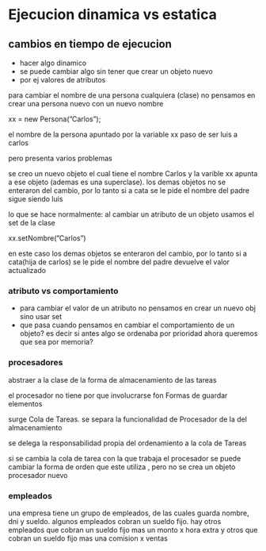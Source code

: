 # Ejecucion dinamica vs estatica

## cambios en tiempo de ejecucion

- hacer algo dinamico
- se puede cambiar algo sin tener que crear un objeto nuevo
- por ej valores de atributos

para cambiar el nombre de una persona cualquiera (clase) no pensamos en crear una persona nuevo con un nuevo nombre

xx = new Persona(”Carlos”);

el nombre de la persona apuntado por la variable xx paso de ser luis a carlos

pero presenta varios problemas

se creo un nuevo objeto el cual tiene el nombre Carlos y la varible xx apunta a ese objeto (ademas es una superclase). los demas objetos no se enteraron del cambio, por lo tanto si a cata se le pide el nombre del padre sigue siendo luis

lo que se hace normalmente: al cambiar un atributo de un objeto usamos el set de la clase

xx.setNombre(”Carlos”)

en este caso los demas objetos se enteraron del cambio, por lo tanto si a cata(hija de carlos) se le pide el nombre del padre devuelve el valor actualizado

### atributo vs comportamiento

- para cambiar el valor de un atributo no pensamos en crear un nuevo obj sino usar set
- que pasa cuando pensamos en cambiar el comportamiento de un objeto? es decir si antes algo se ordenaba por prioridad ahora queremos que sea por memoria?

### procesadores

abstraer a la clase de la forma de almacenamiento de las tareas

el procesador no tiene por que involucrarse fon Formas de guardar elementos

surge Cola de Tareas. se separa la funcionalidad de Procesador de la del almacenamiento

se delega la responsabilidad propia del ordenamiento a la cola de Tareas

si se cambia la cola de tarea con la que trabaja el procesador se puede cambiar la forma de orden que este utiliza , pero no se crea un objeto procesador nuevo

### empleados

una empresa tiene un grupo de empleados, de las cuales guarda nombre, dni y sueldo. algunos empleados cobran un sueldo fijo. hay otros empleados que cobran un sueldo fijo mas un monto x hora extra y otros que cobran un sueldo fijo mas una comision x ventas